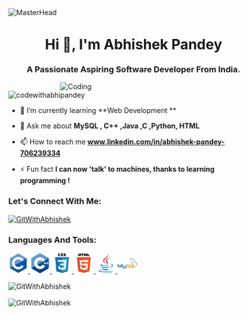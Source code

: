<img src="https://user-images.githubusercontent.com/109351602/202650321-7f4da361-f98f-4345-8df4-adf352a11322.gif" style="width:2000px; height:300px;" alt="MasterHead">
<h1 align="center">Hi 👋, I'm Abhishek Pandey</h1>
<h3 align="center">A Passionate Aspiring Software Developer From India.</h3>
<img align="right" alt="Coding" width="400" src="https://cdn.dribbble.com/users/1187836/screenshots/6539429/programer.gif">


<p align="left"> <img src="https://komarev.com/ghpvc/?username=codewithabhipandey&label=Profile%20views&color=0e75b6&style=flat" alt="codewithabhipandey" /> </p>

- 🌱 I’m currently learning **Web Development **

- 💬 Ask me about **MySQL , C++ ,Java ,C ,Python, HTML**

- 📫 How to reach me **www.linkedin.com/in/abhishek-pandey-706239334**

- ⚡ Fun fact **I can now 'talk' to machines, thanks to learning programming !**

<h3 align="left">Let's Connect With Me:</h3>
<p align="left">
<a href="https://www.linkedin.com/in/abhishek-pandey-706239334/" target="blank"><img align="center" src="https://raw.githubusercontent.com/rahuldkjain/github-profile-readme-generator/master/src/images/icons/Social/linked-in-alt.svg" alt="GitWithAbhishek" height="30" width="40" /></a>
</p>

<h3 align="left">Languages And Tools:</h3>
<p align="left"> <a href="https://www.cprogramming.com/" target="_blank" rel="noreferrer"> <img src="https://raw.githubusercontent.com/devicons/devicon/master/icons/c/c-original.svg" alt="c" width="40" height="40"/> </a> <a href="https://www.w3schools.com/cpp/" target="_blank" rel="noreferrer"> <img src="https://raw.githubusercontent.com/devicons/devicon/master/icons/cplusplus/cplusplus-original.svg" alt="cplusplus" width="40" height="40"/> </a> <a href="https://www.w3schools.com/css/" target="_blank" rel="noreferrer"> <img src="https://raw.githubusercontent.com/devicons/devicon/master/icons/css3/css3-original-wordmark.svg" alt="css3" width="40" height="40"/> </a> <a href="https://www.w3.org/html/" target="_blank" rel="noreferrer"> <img src="https://raw.githubusercontent.com/devicons/devicon/master/icons/html5/html5-original-wordmark.svg" alt="html5" width="40" height="40"/> </a> <a href="https://www.java.com" target="_blank" rel="noreferrer"> <img src="https://raw.githubusercontent.com/devicons/devicon/master/icons/java/java-original.svg" alt="java" width="40" height="40"/> </a> <a href="https://www.mysql.com/" target="_blank" rel="noreferrer"> <img src="https://raw.githubusercontent.com/devicons/devicon/master/icons/mysql/mysql-original-wordmark.svg" alt="mysql" width="40" height="40"/> </a> </p>

<p><img align="center" src="https://github-readme-stats.vercel.app/api/top-langs?username=gitwithabhishek&show_icons=true&locale=en&layout=compact" alt="GitWithAbhishek" /></p>

<p><img align="center" src="https://github-readme-streak-stats.herokuapp.com/?user=gitwithabhishek&" alt="GitWithAbhishek" /></p>
